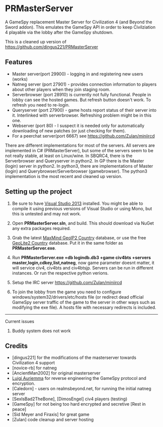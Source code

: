 PRMasterServer
==============

A GameSpy replacement Master Server for Civilization 4 (and Beyond the Sword addon). This emulates the GameSpy API in order to keep Civilziation 4 playable via the lobby after the GameSpy shutdown.

This is a cleaned up version of
https://github.com/dingus221/PRMasterServer

Features
---------------------
- Master server(port 29900) - logging in and registering new users (works)
- Natneg server (port 27901) - provides connection information to players about other players when they join staging room.
- Serverbrowser (port 28910) is currently not fully functional. People in lobby can see the hosted games. But refresh button doesn't work. To refresh you need to re-login.
- Queryserver (port 27900) - game hosts report status of their server into it. Interlinked with serverbrowser. Refreshing problem might be in this one.
- Webserver (port 80) - I suspect it is needed only for automatically downloading of new patches (or just checking for them). 
- For a peerchat server(port 6667) see https://github.com/Zulan/miniircd

There are different implementations for most of the servers. All servers are implemented in  C#  (PRMasterServer), but some of the servers seem to be not really stable, at least on Linux/wine. In SBQRC4, there is the Serverbrowser and Queryserver in python2. In  GP there is the Master (login) server in python2. In python3, there are implementations of Master (login) and Querybrowser/Serverbrowser (gamebrowser). The python3 implementation is the most recent and cleaned up version.

Setting up the project
---------------------
1. Be sure to have [Visual Studio 2013](http://www.microsoft.com/en-us/download/details.aspx?id=40787) installed.  You might be able to compile it using previous versions of Visual Studio or using Mono, but this is untested and may not work.

2. Open **PRMasterServer.sln**, and build. This should download via NuGet any extra packages required.

3. Grab the latest [MaxMind GeoIP2 Country](https://www.maxmind.com/en/country) database, or use the free [GeoLite2 Country](http://dev.maxmind.com/geoip/geoip2/geolite2/) database. Put it in the same folder as **PRMasterServer.exe**.

4. Run **PRMasterServer.exe +db logindb.db3 +game civ4bts +servers master,login,cdkey,list,natneg**, now game parameter doesnt matter, it will service civ4, civ4bts and civ4btsjp. Servers can be run in different instances. Or run the respective python verions.

5. Setup the IRC server https://github.com/Zulan/miniircd

6. To join the lobby from the game you need to configure windows/system32/drivers/etc/hosts file (or redirect dead official GameSpy server traffic of the game to the server in other ways such as modifying the exe file). A hosts file  with necessary redirects is included.

---------------------
Current issues

1. Buddy system does not work

Credits
---------------------

- [dingus221] for the modifications of the masterserver towards Civilization 4 support
- [novice-rb] for natneg
- [AncientMan2002] for original masterserver
- [Luigi Auriemma](http://aluigi.org) </strong> for reverse engineering the GameSpy protocol and encryption.
- [Caledorn] - users on realmsbeyond.net, for running the initial natneg server
- [SexIsBad2TheBone], [DimosEngel] civ4 players (testing)
- [GameSpy] for not being too hard encrypted and secretive [Rest in peace]
- [Sid Meyer and Firaxis] for great game
- [Zulan] code cleanup and server hosting
